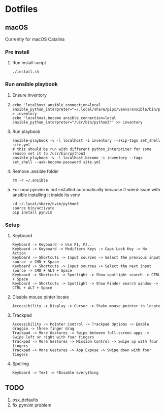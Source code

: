 # Dotfiles

## macOS
Currently for macOS Catalina

### Pre install

1. Run install script
   ```console
   ./install.sh
   ```

### Run ansible playbook

1. Ensure inventory
1. ```console
   echo 'localhost ansible_connection=local ansible_python_interpreter="~/.local/share/pipx/venvs/ansible/bin/python3"' > inventory
   echo 'localhost.become ansible_connection=local ansible_python_interpreter="/usr/bin/python3"' >> inventory
   ```
1. Run playbook
   ```console
   ansible-playbook -v -l localhost -i inventory --skip-tags set_shell site.yml
   # this should be run with different python_interpriter for some reason set it to /usr/bin/python3
   ansible-playbook -v -l localhost.become -i inventory --tags set_shell --ask-become-password site.yml
   ```
1. Remove .ansible folder
   ```console
   rm -r ~/.ansible
   ```
1. For now pynvim is not installed automatically because if wierd issue with ansible installing it inside its venv
   ```console
   cd ~/.local/share/nvim/python3
   source bin/activate
   pip install pynvim
   ```

### Setup
1. Keyboard
   ```
   Keyboard -> Keyboard -> Use F1, F2...
   Keyboard -> Keyboard -> Modifiers Keys -> Caps Lock Key -> No Action
   Keyboard -> Shortcuts -> Input sources -> Select the previous input source -> CMD + Space
   Keyboard -> Shortcuts -> Input sources -> Select the next input source -> CMD + ALT + Space
   Keyboard -> Shortcuts -> Spotlight -> Show spotlight search -> CTRL + Space
   Keyboard -> Shortcuts -> Spotlight -> Show Finder search window -> CTRL + ALT + Space
   ```
1. Disable mouse pinter locate
   ```
   Accessibility -> Display -> Cursor -> Shake mouse pointer to locate
   ```
1. Trackpad
   ```
   Accessibility -> Pointer Control -> Trackpad Options -> Enable draggin -> three finger drag
   Trackpad -> More Gestures -> Swipe between full-screen apps -> Swipe left or right with four fingers
   Trackpad -> More Gestures -> Mission Control -> Swipe up with four fingers
   Trackpad -> More Gestures -> App Expose -> Swipe down with four fingers
   ```
1. Spelling
   ```
   Keyboard -> Text -> *Disable everything
   ```


## TODO
1. osx_defaults
1. fix pynvim problem
